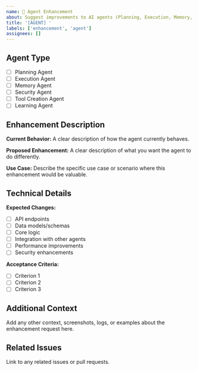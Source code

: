 ```yaml
---
name: 🤖 Agent Enhancement
about: Suggest improvements to AI agents (Planning, Execution, Memory, Security, Tool Creation, Learning)
title: '[AGENT] '
labels: ['enhancement', 'agent']
assignees: []
---
```


## Agent Type
- [ ] Planning Agent
- [ ] Execution Agent  
- [ ] Memory Agent
- [ ] Security Agent
- [ ] Tool Creation Agent
- [ ] Learning Agent

## Enhancement Description
**Current Behavior:**
A clear description of how the agent currently behaves.

**Proposed Enhancement:**
A clear description of what you want the agent to do differently.

**Use Case:**
Describe the specific use case or scenario where this enhancement would be valuable.

## Technical Details
**Expected Changes:**
- [ ] API endpoints
- [ ] Data models/schemas
- [ ] Core logic
- [ ] Integration with other agents
- [ ] Performance improvements
- [ ] Security enhancements

**Acceptance Criteria:**
- [ ] Criterion 1
- [ ] Criterion 2
- [ ] Criterion 3

## Additional Context
Add any other context, screenshots, logs, or examples about the enhancement request here.

## Related Issues
Link to any related issues or pull requests.